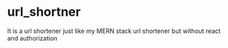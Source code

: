 # url_shortner
It is a url shortener just like my MERN stack url shortener but without react and authorization
